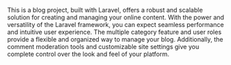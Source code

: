 This is a blog project, built with Laravel, offers a robust and scalable solution for creating and managing your online content. With the power and versatility of the Laravel framework, you can expect seamless performance and intuitive user experience. The multiple category feature and user roles provide a flexible and organized way to manage your blog. Additionally, the comment moderation tools and customizable site settings give you complete control over the look and feel of your platform. 
